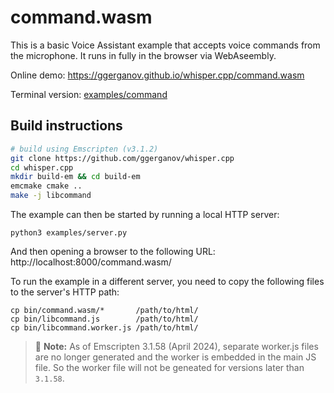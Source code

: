 # command.wasm

This is a basic Voice Assistant example that accepts voice commands from the microphone.
It runs in fully in the browser via WebAseembly.

Online demo: https://ggerganov.github.io/whisper.cpp/command.wasm

Terminal version: [examples/command](/examples/command)

## Build instructions

```bash
# build using Emscripten (v3.1.2)
git clone https://github.com/ggerganov/whisper.cpp
cd whisper.cpp
mkdir build-em && cd build-em
emcmake cmake ..
make -j libcommand
```
The example can then be started by running a local HTTP server:
```console
python3 examples/server.py
```
And then opening a browser to the following URL:
http://localhost:8000/command.wasm/

To run the example in a different server, you need to copy the following files
to the server's HTTP path:
```
cp bin/command.wasm/*       /path/to/html/
cp bin/libcommand.js        /path/to/html/
cp bin/libcommand.worker.js /path/to/html/
```

> 📝 **Note:** As of Emscripten 3.1.58 (April 2024), separate worker.js files are no
> longer generated and the worker is embedded in the main JS file. So the worker
> file will not be geneated for versions later than `3.1.58`.
